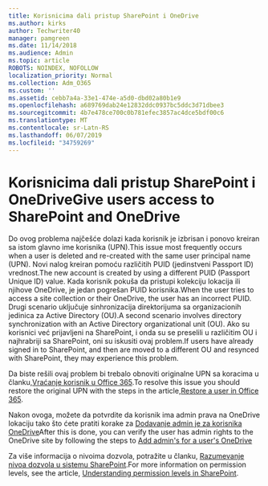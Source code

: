 ```yaml
---
title: Korisnicima dali pristup SharePoint i OneDrive
ms.author: kirks
author: Techwriter40
manager: pamgreen
ms.date: 11/14/2018
ms.audience: Admin
ms.topic: article
ROBOTS: NOINDEX, NOFOLLOW
localization_priority: Normal
ms.collection: Adm_O365
ms.custom: ''
ms.assetid: cebb7a4a-33e1-474e-a5d0-dbd02a80b1e9
ms.openlocfilehash: a689769dab24e12832ddc0937bc5ddc3d71dbee3
ms.sourcegitcommit: 4b7e478ce700c0b781efec3857ac4dce5bdf00c6
ms.translationtype: MT
ms.contentlocale: sr-Latn-RS
ms.lasthandoff: 06/07/2019
ms.locfileid: "34759269"
---
```

# <a name="give-users-access-to-sharepoint-and-onedrive"></a><span data-ttu-id="9177b-102">Korisnicima dali pristup SharePoint i OneDrive</span><span class="sxs-lookup"><span data-stu-id="9177b-102">Give users access to SharePoint and OneDrive</span></span>

<span data-ttu-id="9177b-103">Do ovog problema najčešće dolazi kada korisnik je izbrisan i ponovo kreiran sa istom glavno ime korisnika (UPN).</span><span class="sxs-lookup"><span data-stu-id="9177b-103">This issue most frequently occurs when a user is deleted and re-created with the same user principal name (UPN).</span></span> <span data-ttu-id="9177b-104">Novi nalog kreiran pomoću različitih PUID (jedinstveni Passport ID) vrednost.</span><span class="sxs-lookup"><span data-stu-id="9177b-104">The new account is created by using a different PUID (Passport Unique ID) value.</span></span> <span data-ttu-id="9177b-105">Kada korisnik pokuša da pristupi kolekciju lokacija ili njihove OneDrive, je jedan pogrešan PUID korisnika.</span><span class="sxs-lookup"><span data-stu-id="9177b-105">When the user tries to access a site collection or their OneDrive, the user has an incorrect PUID.</span></span> <span data-ttu-id="9177b-106">Drugi scenario uključuje sinhronizacija direktorijuma sa organizacionih jedinica za Active Directory (OU).</span><span class="sxs-lookup"><span data-stu-id="9177b-106">A second scenario involves directory synchronization with an Active Directory organizational unit (OU).</span></span> <span data-ttu-id="9177b-107">Ako su korisnici već prijavljeni na SharePoint, i onda su se preselili u različitim OU i najhrabriji sa SharePoint, oni su iskusiti ovaj problem.</span><span class="sxs-lookup"><span data-stu-id="9177b-107">If users have already signed in to SharePoint, and then are moved to a different OU and resynced with SharePoint, they may experience this problem.</span></span>

<span data-ttu-id="9177b-108">Da biste rešili ovaj problem bi trebalo obnoviti originalne UPN sa koracima u članku,[Vraćanje korisnik u Office 365](https://docs.microsoft.com/office365/admin/add-users/restore-user?view=o365-worldwide).</span><span class="sxs-lookup"><span data-stu-id="9177b-108">To resolve this issue you should restore the original UPN with the steps in the article,[Restore a user in Office 365](https://docs.microsoft.com/office365/admin/add-users/restore-user?view=o365-worldwide).</span></span>

<span data-ttu-id="9177b-109">Nakon ovoga, možete da potvrdite da korisnik ima admin prava na OneDrive lokaciju tako što ćete pratiti korake za [Dodavanje admin je za korisnika OneDrive](https://docs.microsoft.com/sharepoint/manage-user-profiles?redirectSourcePath=%252fen-us%252farticle%252fmanage-user-profiles-in-the-sharepoint-admin-center-494bec9c-6654-41f0-920f-f7f937ea9723#add-and-remove-admins-for-a-users-onedrive)</span><span class="sxs-lookup"><span data-stu-id="9177b-109">After this is done, you can verify the user has admin rights to the OneDrive site by following the steps to [Add admin's for a user's OneDrive](https://docs.microsoft.com/sharepoint/manage-user-profiles?redirectSourcePath=%252fen-us%252farticle%252fmanage-user-profiles-in-the-sharepoint-admin-center-494bec9c-6654-41f0-920f-f7f937ea9723#add-and-remove-admins-for-a-users-onedrive)</span></span>

<span data-ttu-id="9177b-110">Za više informacija o nivoima dozvola, potražite u članku, [Razumevanje nivoa dozvola u sistemu SharePoint](https://docs.microsoft.com/sharepoint/understanding-permission-levels).</span><span class="sxs-lookup"><span data-stu-id="9177b-110">For more information on permission levels, see the article, [Understanding permission levels in SharePoint](https://docs.microsoft.com/sharepoint/understanding-permission-levels).</span></span>
